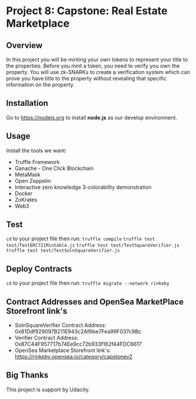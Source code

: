 # Project 8: Capstone: Real Estate Marketplace

## Overview
In this project you will be minting your own tokens to represent your title to the properties. Before you mint a token, you need to verify you own the property. You will use zk-SNARKs to create a verification system which can prove you have title to the property without revealing that specific information on the property. 

## Installation
Go to https://nodejs.org to install **node.js** as our develop environment.

## Usage
Install the tools we want:
* Truffle Framework
* Ganache - One Click Blockchain
* MetaMask
* Open Zeppelin
* Interactive zero knowledge 3-colorability demonstration
* Docker
* ZoKrates
* Web3

## Test
`cd` to your project file then run:
`truffle compile`
`truffle test test/TestERC721Mintable.js`
`truffle test test/TestSquareVerifier.js`
`truffle test test/TestSolnSquareVerifier.js`

## Deploy Contracts
`cd` to your project file then run:
`truffle migrate --network rinkeby`

## Contract Addresses and OpenSea MarketPlace Storefront link's
* SolnSquareVerifier Contract Address: 0x81Ddf929097B211E943c2Af6be7Fea99F037c9Bc
* Verifier Contract Address: 0x87C44F957717b74Ee9cc72b933f162f44FDC6617
* OpenSea Marketplace Storefront link's: https://rinkeby.opensea.io/category/capstonev2

## Big Thanks
This project is support by Udacity.
